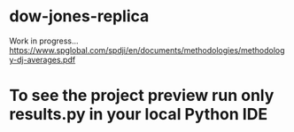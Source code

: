 ﻿# dow-jones-replica
Work in progress...
https://www.spglobal.com/spdji/en/documents/methodologies/methodology-dj-averages.pdf

# To see the project preview run only results.py in your local Python IDE